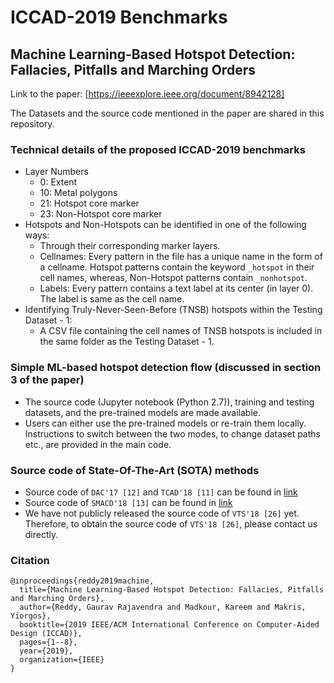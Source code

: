 # ICCAD-2019 Benchmarks
## Machine Learning-Based Hotspot Detection: Fallacies, Pitfalls and Marching Orders 
Link to the paper: [https://ieeexplore.ieee.org/document/8942128]

The Datasets and the source code mentioned in the paper are shared in this repository.

### Technical details of the proposed ICCAD-2019 benchmarks
 - Layer Numbers
	  - 0: Extent
	  - 10: Metal polygons
	  - 21: Hotspot core marker
	  - 23: Non-Hotspot core marker
 - Hotspots and Non-Hotspots can be identified in one of the following ways:
	  - Through their corresponding marker layers.
	  - Cellnames: Every pattern in the file has a unique name in the form of a cellname. Hotspot patterns contain the keyword `_hotspot` in their cell names, whereas, Non-Hotspot patterns contain `_nonhotspot`.
	  - Labels: Every pattern contains a text label at its center (in layer 0). The label is same as the cell name.
 - Identifying Truly-Never-Seen-Before (TNSB) hotspots within the Testing Dataset - 1:
	 - A CSV file containing the cell names of TNSB hotspots is included in the same folder as the Testing Dataset - 1. 
### Simple ML-based hotspot detection flow (discussed in section 3 of the paper)
- The source code (Jupyter notebook (Python 2.7)), training and testing datasets, and the pre-trained models are made available.
- Users can either use the pre-trained models or re-train them locally. Instructions to switch between the two modes, to change dataset paths etc., are provided in the main code.
### Source code of State-Of-The-Art (SOTA) methods
- Source code of `DAC'17 [12]` and `TCAD'18 [11]` can be found in [link](https://github.com/phdyang007/dlhsd)
- Source code of `SMACD'18 [13]` can be found in [link](https://github.com/unnir/lithography_hotspot_detection)
- We have not publicly released the source code of `VTS'18 [26]` yet. Therefore, to obtain the source code of `VTS'18 [26]`, please contact us directly.

### Citation
```
@inproceedings{reddy2019machine,
  title={Machine Learning-Based Hotspot Detection: Fallacies, Pitfalls and Marching Orders},
  author={Reddy, Gaurav Rajavendra and Madkour, Kareem and Makris, Yiorgos},
  booktitle={2019 IEEE/ACM International Conference on Computer-Aided Design (ICCAD)},
  pages={1--8},
  year={2019},
  organization={IEEE}
}
```
